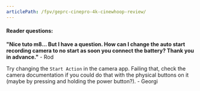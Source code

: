 ```yaml
---
articlePath: /fpv/geprc-cinepro-4k-cinewhoop-review/
---
```


#### Reader questions:

**"Nice tuto m8... But I have a question. How can I change the auto start recording camera to no start as soon you connect the battery? Thank you in advance."** - Rod

Try changing the `Start Action` in the camera app. Failing that, check the camera documentation if you could do that with the physical buttons on it (maybe by pressing and holding the power button?). - Georgi
